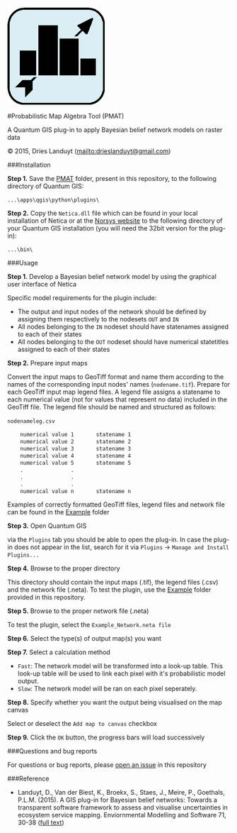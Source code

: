 ![Icon of plug-in](/PMAT/icon.png)

#Probabilistic Map Algebra Tool (PMAT)

A Quantum GIS plug-in to apply Bayesian belief network models on raster data

© 2015, Dries Landuyt (<mailto:drieslanduyt@gmail.com>)

###Installation

**Step 1.** Save the [PMAT](/PMAT/) folder, present in this repository, to the following directory of Quantum GIS:

    ...\apps\qgis\python\plugins\


**Step 2.** Copy the `Netica.dll` file which can be found in your local installation of Netica or at the [Norsys website](https://www.norsys.com) to the following directory of your Quantum GIS installation (you will need the 32bit version for the plug-in):

    ...\bin\     

###Usage

**Step 1.** Develop a Bayesian belief network model by using the graphical user interface of Netica

Specific model requirements for the plugin include: 
* The output and input nodes of the network should be defined by assigning them respectively to the nodesets `OUT` and `IN`
* All nodes belonging to the `IN` nodeset should have statenames assigned to each of their states
* All nodes belonging to the `OUT` nodeset should have numerical statetitles assigned to each of their states 

**Step 2.** Prepare input maps

Convert the input maps to GeoTiff format and name them according to the names of the corresponding input nodes' names (`nodename.tif`). Prepare for each GeoTiff input map legend files. A legend file assigns a statename to each numerical value (not for values that represent no data) included in the GeoTiff file. The legend file should be named and structured as follows:

`nodenameleg.csv`
```
	numerical value 1		statename 1
	numerical value 2		statename 2
	numerical value 3		statename 3
	numerical value 4		statename 4
	numerical value 5		statename 5
	.				.
	.				.
	.				.
	numerical value n		statename n
```

Examples of correctly formatted GeoTiff files, legend files and network file can be found in the [Example](/Example/) folder

**Step 3.** Open Quantum GIS 

via the `Plugins` tab you should be able to open the plug-in. In case the plug-in does not appear in the list, search for it via `Plugins` -> `Manage and Install Plugins...` 
 
**Step 4.** Browse to the proper directory

This directory should contain the input maps (.tif), the legend files (.csv) and the network file (.neta). To test the plugin, use the [Example](/Example/) folder provided in this repository.

**Step 5.** Browse to the proper network file (.neta)

To test the plugin, select the `Example_Network.neta file`

**Step 6.** Select the type(s) of output map(s) you want

**Step 7.** Select a calculation method

* `Fast`: The network model will be transformed into a look-up table. This look-up table will be used to link each pixel with it's probabilistic model output. 
* `Slow`: The network model will be ran on each pixel seperately.   

**Step 8.** Specify whether you want the output being visualised on the map canvas 

Select or deselect the `Add map to canvas` checkbox

**Step 9.** Click the `OK` button, the progress bars will load successively

###Questions and bug reports

For questions or bug reports, please [open an issue](https://github.com/DriesLanduyt/PMAT/issues) in this repository

###Reference

* Landuyt, D., Van der Biest, K., Broekx, S., Staes, J., Meire, P., Goethals, P.L.M. (2015). A GIS plug-in for Bayesian belief networks: Towards a transparent software framework to assess and visualise uncertainties in ecosystem service mapping. Enviornmental Modelling and Software 71, 30-38 ([full text](http://www.researchgate.net/publication/278022013_A_GIS_plug-in_for_Bayesian_belief_networks_Towards_a_transparent_software_framework_to_assess_and_visualise_uncertainties_in_ecosystem_service_mapping))
